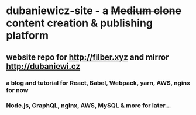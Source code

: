 # dubaniewicz-site - a ~~Medium clone~~ content creation & publishing platform
## website repo for http://filber.xyz and mirror http://dubaniewi.cz
### a blog and tutorial for React, Babel, Webpack, yarn, AWS, nginx for now
### Node.js, GraphQL, nginx, AWS, MySQL & more for later...
